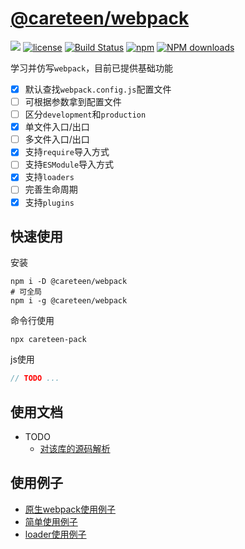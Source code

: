 # [@careteen/webpack](https://github.com/careteenL/webpack)
[![](https://img.shields.io/badge/Powered%20by-webpack-brightgreen.svg)](https://github.com/careteenL/webpack)
[![license](https://img.shields.io/badge/license-MIT-blue.svg)](https://github.com/careteenL/webpack/blob/master/LICENSE)
[![Build Status](https://travis-ci.org/careteenL/webpack.svg?branch=master)](https://travis-ci.org/careteenL/webpack)
[![npm](https://img.shields.io/badge/npm-0.1.0-orange.svg)](https://www.npmjs.com/package/@careteen/webpack)
[![NPM downloads](http://img.shields.io/npm/dm/@careteen/webpack.svg?style=flat-square)](http://www.npmtrends.com/@careteen/webpack)

学习并仿写`webpack`，目前已提供基础功能

- [x] 默认查找`webpack.config.js`配置文件
- [ ] 可根据参数拿到配置文件
- [ ] 区分`development`和`production`
- [x] 单文件入口/出口
- [ ] 多文件入口/出口
- [x] 支持`require`导入方式
- [ ] 支持`ESModule`导入方式
- [x] 支持`loaders`
- [ ] 完善生命周期
- [x] 支持`plugins`

## 快速使用

安装
```shell
npm i -D @careteen/webpack
# 可全局
npm i -g @careteen/webpack
```

命令行使用
```shell
npx careteen-pack
```

js使用
```js
// TODO ...
```

## 使用文档

- TODO
  - [对该库的源码解析](xxx)

## 使用例子

- [原生webpack使用例子](./examples/primary-simple)
- [简单使用例子](./examples/my-simple)
- [loader使用例子](./examples/my-loader)
